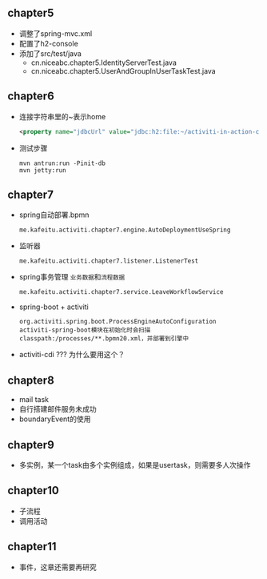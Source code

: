 ## chapter5
- 调整了spring-mvc.xml
- 配置了h2-console
- 添加了src/test/java
    - cn.niceabc.chapter5.IdentityServerTest.java
    - cn.niceabc.chapter5.UserAndGroupInUserTaskTest.java

## chapter6
- 连接字符串里的~表示home
    ```xml
    <property name="jdbcUrl" value="jdbc:h2:file:~/activiti-in-action-chapter6;AUTO_SERVER=TRUE" />
    ```
- 测试步骤
    ```text
    mvn antrun:run -Pinit-db
    mvn jetty:run
    ```
    
## chapter7
- spring自动部署.bpmn
    ```text
    me.kafeitu.activiti.chapter7.engine.AutoDeploymentUseSpring
    ```
- 监听器
    ```text
    me.kafeitu.activiti.chapter7.listener.ListenerTest
    ```
- spring事务管理 `业务数据`和`流程数据`
    ```text
    me.kafeitu.activiti.chapter7.service.LeaveWorkflowService
    ``` 
- spring-boot + activiti
    ```text
    org.activiti.spring.boot.ProcessEngineAutoConfiguration
    activiti-spring-boot模块在初始化时会扫描classpath:/processes/**.bpmn20.xml，并部署到引擎中
    ```
- activiti-cdi ??? 为什么要用这个？

## chapter8
- mail task
- 自行搭建邮件服务未成功
- boundaryEvent的使用

## chapter9
- 多实例，某一个task由多个实例组成，如果是usertask，则需要多人次操作

## chapter10
- 子流程
- 调用活动

## chapter11
- 事件，这章还需要再研究


